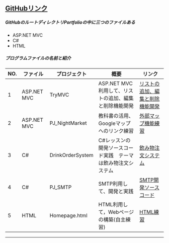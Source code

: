 [GitHubリンク](https://github.com/yuchi0731/Portfolio)
---
##### GitHubのルートディレクトリPortfolioの中に三つのファイルある
- ASP.NET MVC
- C#
- HTML

##### プログラムファイルの名前と紹介
|NO.|ファイル|プロジェクト|概要|リンク|
|---|--------|-------|---|---|
|1|ASP.NET MVC|TryMVC|ASP.NET MVC利用して、リストの追加、編集と削除機能開発|[リストの追加、編集と削除機能開発](https://github.com/yuchi0731/Portfolio/tree/main/Portfolio/ASP.NET%20MVC/TryMVC)
|2|ASP.NET MVC|PJ_NightMarket|教科書の活用、Googleマップへのリンク練習|[外部マップ機能練習](https://github.com/yuchi0731/Portfolio/tree/main/Portfolio/ASP.NET%20MVC/PJ_NightMarket)
|3|C#|DrinkOrderSystem|C#レッスンの開発ソースコード実践　テーマは飲み物注文システム|[飲み物注文システム](https://github.com/yuchi0731/Portfolio/tree/main/Portfolio/C%23/DrinkOrderSystem)
|4|C#|PJ_SMTP|SMTP利用して、開発と実践|[SMTP開発ソースコード](https://github.com/yuchi0731/Portfolio/tree/main/Portfolio/C%23/PJ_SMTP)
|5|HTML|Homepage.html|HTML利用して，Webページの構築(自主練習)|[HTML練習](https://github.com/yuchi0731/Portfolio/tree/main/Portfolio/HTML)

---
